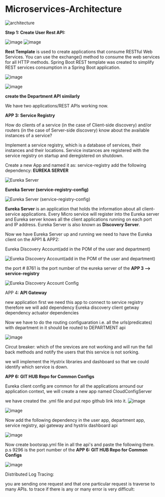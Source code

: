 # Microservices-Architecture

![architecture](https://user-images.githubusercontent.com/52471507/128783666-bcd7ffa5-a6aa-406e-8752-c4141bf6cf3f.PNG)

**Step 1:
Create User Rest API:**


![image](https://user-images.githubusercontent.com/52471507/128786519-064732c5-858b-42cf-b7fc-1735b888d420.png)
![image](https://user-images.githubusercontent.com/52471507/128786946-b061b268-f761-454d-9887-bb8a84bfdf1a.png)

**Rest Template** is used to create applications that consume RESTful Web Services. 
You can use the exchange() method to consume the web services for all HTTP methods.
Spring Boot REST template was created to simplify REST services consumption in a Spring Boot application.

![image](https://user-images.githubusercontent.com/52471507/128787363-f4e70e72-2df2-4652-987d-f104cc901656.png)

![image](https://user-images.githubusercontent.com/52471507/128787471-e02a946d-82b8-46aa-bca8-e849dc8c0072.png)

**create the Department API similarly**


We have two applications/REST APIs working now.


**APP 3: Service Registry**

How do clients of a service (in the case of Client-side discovery) and/or routers 
(in the case of Server-side discovery) know about the available instances of a service? 

Implement a service registry, which is a database of services, their instances and their locations. 
Service instances are registered with the service registry on startup and deregistered on shutdown. 

Create a new App and named it as: service-registry
add the following dependency: **EUREKA SERVER**

![Eureka Server](https://user-images.githubusercontent.com/52471507/128788132-cfecb342-fb56-407b-a0d0-9fe85083c0c5.PNG)

**Eureka Server (service-registry-config)**

![Eureka Server (service-registry-config)](https://user-images.githubusercontent.com/52471507/128788193-771bd713-8525-4455-9e59-d0e2540b8e3e.PNG)

**Eureka Server** is an application that holds the information about all client-service applications. 
Every Micro service will register into the Eureka server and Eureka server knows all the client applications running on each port and IP address. 
Eureka Server is also known as **Discovery Server**.


Now we have Eureka Server up and running we need to have the Eureka client on the APP1 & APP2:

Eureka Discovery Account(add in the POM of the user and department)

![Eureka Discovery Account(add in the POM of the user and department)](https://user-images.githubusercontent.com/52471507/128788423-789fce01-e7a2-4c7b-8f9a-d0fd58d03b34.PNG)

the port # 8761 is the port number of the eureka server of the **APP 3 --> **service-registry****

![Eureka Discovery Account Config](https://user-images.githubusercontent.com/52471507/128788438-ae784679-f545-4625-af58-e85ac7a80b7c.PNG)

APP 4: **API Gateway**

new application first we need this app to connect to service registry 
therefore we will add dependency Eureka discovery client
getway dependency
actuator dependencies
	
Now we have to do the routing configuaration i.e. all the urls(predicates) with department in it should be routed to DEPARTMENT api

![image](https://user-images.githubusercontent.com/52471507/128789082-221ad4dd-4234-41f7-be84-6a31cdd68261.png)


Circut breaker:
which of the srevices are not working and will run the fall back methods and notify the users that this service is not sorking.

we will implement the Hystrix libraries and dashboard so that we could identify which service is down.


**APP 6: GIT HUB Repo for Common Configs**

Eureka client config are common for all the applications arround our application context, we will create a new app named CloudConfigServer

we have created the .yml file and put repo github link into it.
![image](https://user-images.githubusercontent.com/52471507/128887237-7dceac0e-b056-4b97-a5e0-d313e68d651b.png)

![image](https://user-images.githubusercontent.com/52471507/128887159-4f2bbc2a-4b77-4371-b40d-a754730190bf.png)


Now add the following dependency in the user app, department app, service registry, api gateway and hystrix dashboard api


![image](https://user-images.githubusercontent.com/52471507/128891125-cfa8de30-1c94-425c-b982-fb9a623bb9fe.png)

Now create bootsrap.yml file in all the api's and paste the following there.
p.s 9296 is the port number of the **APP 6: GIT HUB Repo for Common Configs**

![image](https://user-images.githubusercontent.com/52471507/128891478-082a9ee6-1359-46c9-8440-ddc0a64200a8.png)




Distributed Log Tracing:

 you are sending one request and that one particular request is traverse to many APIs.
to trace if there is any or many error is very difficult:

